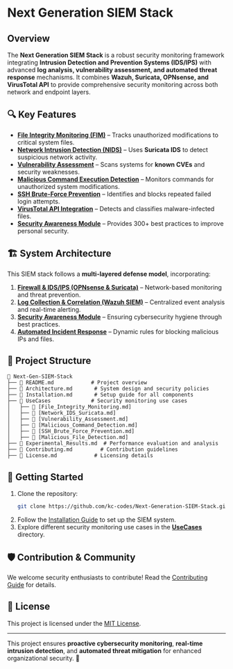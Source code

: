 # Next Generation SIEM Stack

## Overview
The **Next Generation SIEM Stack** is a robust security monitoring framework integrating **Intrusion Detection and Prevention Systems (IDS/IPS)** with advanced **log analysis, vulnerability assessment, and automated threat response** mechanisms. It combines **Wazuh, Suricata, OPNsense, and VirusTotal API** to provide comprehensive security monitoring across both network and endpoint layers.

## 🔍 Key Features
- **[File Integrity Monitoring (FIM)](UseCases/File_Integrity_Monitoring.md)** – Tracks unauthorized modifications to critical system files.
- **[Network Intrusion Detection (NIDS)](UseCases/Network_IDS_Suricata.md)** – Uses **Suricata IDS** to detect suspicious network activity.
- **[Vulnerability Assessment](UseCases/Vulnerability_Assessment.md)** – Scans systems for **known CVEs** and security weaknesses.
- **[Malicious Command Execution Detection](UseCases/Malicious_Command_Detection.md)** – Monitors commands for unauthorized system modifications.
- **[SSH Brute-Force Prevention](UseCases/SSH_Brute_Force_Prevention.md)** – Identifies and blocks repeated failed login attempts.
- **[VirusTotal API Integration](UseCases/Malicious_File_Detection.md)** – Detects and classifies malware-infected files.
- **[Security Awareness Module](Architecture.md#security-awareness-module)** – Provides 300+ best practices to improve personal security.

## 🏗️ System Architecture
This SIEM stack follows a **multi-layered defense model**, incorporating:
1. **[Firewall & IDS/IPS (OPNsense & Suricata)](Architecture.md#firewall-and-idsips-opnsense-suricata)** – Network-based monitoring and threat prevention.
2. **[Log Collection & Correlation (Wazuh SIEM)](Architecture.md#log-collection-and-correlation)** – Centralized event analysis and real-time alerting.
3. **[Security Awareness Module](Architecture.md#security-awareness-module)** – Ensuring cybersecurity hygiene through best practices.
4. **[Automated Incident Response](Architecture.md#automated-incident-response)** – Dynamic rules for blocking malicious IPs and files.

## 📂 Project Structure
```
📂 Next-Gen-SIEM-Stack
├── 📄 README.md            # Project overview
├── 📄 Architecture.md       # System design and security policies
├── 📄 Installation.md       # Setup guide for all components
├── 📂 UseCases             # Security monitoring use cases
│   ├── 📄 [File_Integrity_Monitoring.md]
│   ├── 📄 [Network_IDS_Suricata.md]
│   ├── 📄 [Vulnerability_Assessment.md]
│   ├── 📄 [Malicious_Command_Detection.md]
│   ├── 📄 [SSH_Brute_Force_Prevention.md]
│   ├── 📄 [Malicious_File_Detection.md]
├── 📄 Experimental_Results.md  # Performance evaluation and analysis
├── 📄 Contributing.md         # Contribution guidelines
├── 📄 License.md            # Licensing details
```

## 🚀 Getting Started
1. Clone the repository:
   ```bash
   git clone https://github.com/kc-codes/Next-Generation-SIEM-Stack.git
   ```
2. Follow the [Installation Guide](Installation.md) to set up the SIEM system.
3. Explore different security monitoring use cases in the **[UseCases](UseCases/)** directory.

## 🛡️ Contribution & Community
We welcome security enthusiasts to contribute! Read the [Contributing Guide](Contributing.md) for details.

## 📜 License
This project is licensed under the [MIT License](License.md).

---
This project ensures **proactive cybersecurity monitoring**, **real-time intrusion detection**, and **automated threat mitigation** for enhanced organizational security. 🚀
